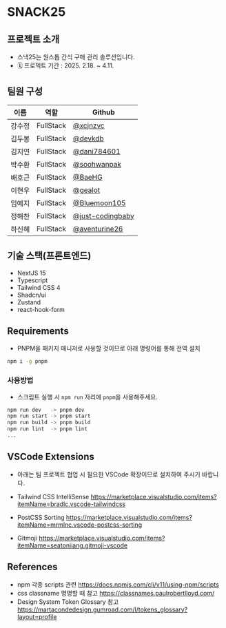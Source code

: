 # SNACK25

## 프로젝트 소개

- 스낵25는 원스톱 간식 구매 관리 솔루션입니다.
- 🗓️ 프로젝트 기간 : 2025. 2.18. ~ 4.11.

## 팀원 구성

| 이름 | 역할 | Github |
|------|------|---------|
| 강수정 | FullStack | [@xcjnzvc](https://github.com/xcjnzvc) |
| 김두봉 | FullStack | [@devkdb](https://github.com/devkdb) |
| 김지연 | FullStack | [@dani784601](https://github.com/dani784601) |
| 박수환 | FullStack | [@soohwanpak](https://github.com/soohwanpak) |
| 배호근 | FullStack | [@BaeHG](https://github.com/BaeHG) |
| 이현우 | FullStack | [@gealot](https://github.com/gealot) |
| 임예지 | FullStack | [@Bluemoon105](https://github.com/Bluemoon105) |
| 정해찬 | FullStack | [@just-codingbaby](https://github.com/just-codingbaby) |
| 하신혜 | FullStack | [@aventurine26](https://github.com/aventurine26) |

## 기술 스택(프론트엔드)

- NextJS 15
- Typescript
- Tailwind CSS 4
- Shadcn/ui
- Zustand
- react-hook-form

## Requirements

- PNPM을 패키지 매니저로 사용할 것이므로 아래 명령어를 통해 전역 설치

```bash
npm i -g pnpm
```

### 사용방법

- 스크립트 실행 시 `npm run` 자리에 `pnpm`을 사용해주세요.

```bash
npm run dev   -> pnpm dev
npm run start -> pnpm start
npm run build -> pnpm build
npm run lint  -> pnpm lint
...
```

## VSCode Extensions

- 아래는 팀 프로젝트 협업 시 필요한 VSCode 확장이므로 설치하여 주시기 바랍니다.

- Tailwind CSS IntelliSense <https://marketplace.visualstudio.com/items?itemName=bradlc.vscode-tailwindcss>
- PostCSS Sorting <https://marketplace.visualstudio.com/items?itemName=mrmlnc.vscode-postcss-sorting>
- Gitmoji <https://marketplace.visualstudio.com/items?itemName=seatonjiang.gitmoji-vscode>

## References

- npm 각종 scripts 관련 <https://docs.npmjs.com/cli/v11/using-npm/scripts>
- css classname 명명할 때 참고 <https://classnames.paulrobertlloyd.com/>
- Design System Token Glossary 참고 <https://martacondedesign.gumroad.com/l/tokens_glossary?layout=profile>
